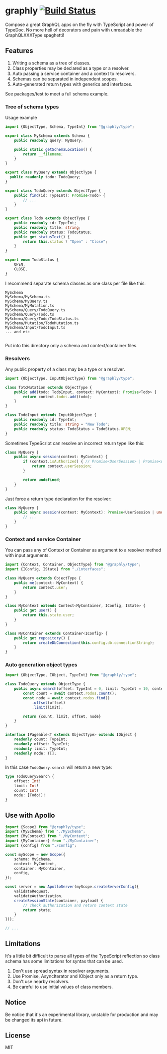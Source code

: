 # graphly [![Build Status](https://travis-ci.org/graphly/graphly.svg?branch=master)](https://travis-ci.org/graphly/graphly)

Compose a great GraphQL apps on the fly with TypeScript and power of TypeDoc.
No more hell of decorators and pain with unreadable the GraphQLXXXType spaghetti! 

## Features

1. Writing a schema as a tree of classes.
2. Class properties may be declared as a type or a resolver.
3. Auto passing a service container and a context to resolvers.
4. Schemas can be separated in independent scopes.
5. Auto-generated return types with generics and interfaces.

See packages/test to meet a full schema example.

### Tree of schema types

Usage example

```typescript
import {ObjectType, Schema, TypeInt} from "@graphly/type";

export class MySchema extends Schema {
    public readonly query: MyQuery;

    public static getSchemaLocation() {
        return __filename;
    }
}

export class MyQuery extends ObjectType {
  public readonly todo: TodoQuery;
}

export class TodoQuery extends ObjectType {
    public find(id: TypeInt): Promise<Todo> {
        // ...
    }
}

export class Todo extends ObjectType {
    public readonly id: TypeInt;
    public readonly title: string;
    public readonly status: TodoStatus;
    public get statusText() {
        return this.status ? "Open" : "Close";
    } 
}

export enum TodoStatus {
    OPEN,
    CLOSE,
}
```

I recommend separate schema classes as one class per file like this:

```
MySchema
MySchema/MySchema.ts
MySchema/MyQuery.ts
MySchema/MyMutation.ts
MySchema/Query/TodoQuery.ts
MySchema/Query/Todo.ts
MySchema/Query/Todo/TodoStatus.ts
MySchema/Mutation/TodoMutation.ts
MySchema/Input/TodoInput.ts
... and etc
    
```

Put into this directory only a schema and context/container files.

### Resolvers

Any public property of a class may be a type or a resolver.

```typescript
import {ObjectType, InputObjectType} from "@graphly/type";

class TotoMutation extends ObjectType {
    public add(todo: TodoInput, context: MyContext): Promise<Todo> {
        return context.todos.add(todo);
    }
}

class TodoInput extends InputObjectType {
    public readonly id: TypeInt;
    public readonly title: string = "New Todo";
    public readonly status: TodoStatus = TodoStatus.OPEN;
}
```

Sometimes TypeScript can resolve an incorrect return type like this:

```typescript
class MyQuery {
    public async session(context: MyContext) {
        if (context.isAuthorized) { // Promise<UserSession> | Promise<undefined>
            return context.userSession;
        }

        return undefined;
    }
}
```

Just force a return type declaration for the resolver:

```typescript
class MyQuery {
    public async session(context: MyContext): Promise<UserSession | undefined> {
        // ...
    }
}
```

### Context and service Container

You can pass any of Context or Container as argument to 
a resolver method with input arguments.

```typescript
import {Context, Container, ObjectType} from "@graphly/type";
import {IConfig, IState} from "./interfaces";

class MyQuery extends ObjectType {
    public me(context: MyContext) {
        return context.user;
    }
}

class MyContext extends Context<MyContainer, IConfig, IState> {
    public get user() {
        return this.state.user;
    }
}

class MyContainer extends Container<IConfig> {
    public get repository() {
        return createDbConnection(this.config.db.connectionString);
    }
}
```

### Auto generation object types

```typescript
import {ObjectType, IObject, TypeInt} from "@graphly/type";

class TodoQuery extends ObjectType {
    public async search(offset: TypeInt = 0, limit: TypeInt = 10, context: MyContext): Promise<IPageable<Todo>> {
        const count = await context.rodos.count();
        const node = await context.rodos.find()
            .offset(offset)
            .limit(limit);

        return {count, limit, offset, node}
    }
}

interface IPageable<T extends ObjectType> extends IObject {
    readonly count: TypeInt;
    readonly offset: TypeInt;
    readonly limit: TypeInt;
    readonly node: T[];
}
```

In this case `TodoQuery.search` will return a new type:

```graphql
type TodoQuerySearch {
    offset: Int!
    limit: Int!
    count: Int!
    node: [Todo!]!
}
```

## Use with Apollo

```typescript
import {Scope} from "@graphly/type";
import {MySchema} from "./MySchema";
import {MyContext} from "./MyContext";
import {MyContainer} from "./MyContainer";
import {config} from "./config";

const myScope = new Scope({
    schema: MySchema,
    context: MyContext,
    container: MyContainer,
    config,
});

const server = new ApolloServer(myScope.createServerConfig({
    validateRequest,
    validateAuthorization,
    createSessionState(container, payload) {
        // check authorization and return context state
        return state;
    }
}));

// ...
```

## Limitations

It's a little bit difficult to parse all types of the TypeScript reflection so class schema has
some limitations for syntax that can be used.

1. Don't use spread syntax in resolver arguments.
2. Use Promise, AsyncIterator and IObject only as a return type.
3. Don't use nearby resolvers.
4. Be careful to use initial values of class members.

## Notice
Be notice that it's an experimental library, unstable for production and
may be changed its api in future.

## License
MIT
